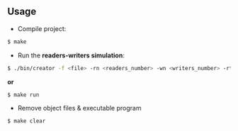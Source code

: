 ## Usage

- Compile project:
```bash
$ make
```

- Run the **readers-writers simulation**:
```bash
$ ./bin/creator -f <file> -rn <readers_number> -wn <writers_number> -rt <readers_time> -wt <writers_time> -wp <writer_exec> -rp <reader_exec> -sm <shared_memory_name> -lg <log_level>
```
**or**
```bash
$ make run
```

- Remove object files & executable program
```bash
$ make clear
```
